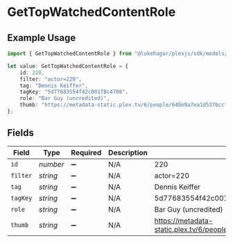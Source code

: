 # GetTopWatchedContentRole

## Example Usage

```typescript
import { GetTopWatchedContentRole } from "@lukehagar/plexjs/sdk/models/operations";

let value: GetTopWatchedContentRole = {
    id: 220,
    filter: "actor=220",
    tag: "Dennis Keiffer",
    tagKey: "5d77683554f42c001f8c4708",
    role: "Bar Guy (uncredited)",
    thumb: "https://metadata-static.plex.tv/6/people/648e9a7ea1d537bccfcd7615134b78ce.jpg",
};
```

## Fields

| Field                                                                         | Type                                                                          | Required                                                                      | Description                                                                   | Example                                                                       |
| ----------------------------------------------------------------------------- | ----------------------------------------------------------------------------- | ----------------------------------------------------------------------------- | ----------------------------------------------------------------------------- | ----------------------------------------------------------------------------- |
| `id`                                                                          | *number*                                                                      | :heavy_minus_sign:                                                            | N/A                                                                           | 220                                                                           |
| `filter`                                                                      | *string*                                                                      | :heavy_minus_sign:                                                            | N/A                                                                           | actor=220                                                                     |
| `tag`                                                                         | *string*                                                                      | :heavy_minus_sign:                                                            | N/A                                                                           | Dennis Keiffer                                                                |
| `tagKey`                                                                      | *string*                                                                      | :heavy_minus_sign:                                                            | N/A                                                                           | 5d77683554f42c001f8c4708                                                      |
| `role`                                                                        | *string*                                                                      | :heavy_minus_sign:                                                            | N/A                                                                           | Bar Guy (uncredited)                                                          |
| `thumb`                                                                       | *string*                                                                      | :heavy_minus_sign:                                                            | N/A                                                                           | https://metadata-static.plex.tv/6/people/648e9a7ea1d537bccfcd7615134b78ce.jpg |